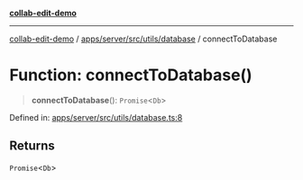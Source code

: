 [**collab-edit-demo**](../../../../../../README.md)

***

[collab-edit-demo](../../../../../../README.md) / [apps/server/src/utils/database](../README.md) / connectToDatabase

# Function: connectToDatabase()

> **connectToDatabase**(): `Promise`\<`Db`\>

Defined in: [apps/server/src/utils/database.ts:8](https://github.com/austyle-io/pub-sub-demo/blob/facd25f09850fc4e78e94ce267c52e173d869933/apps/server/src/utils/database.ts#L8)

## Returns

`Promise`\<`Db`\>
